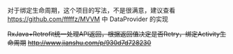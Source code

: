 对于绑定生命周期，这个项目的写法，不是很满意，建议查看 https://github.com/fffffz/MVVM 中 DataProvider 的实现 


~~RxJava+Retrofit统一处理API返回，根据返回值决定是否Retry，绑定Activity生命周期~~
~~http://www.jianshu.com/p/930d7d728230~~
